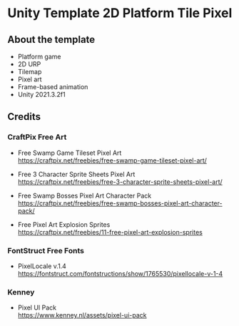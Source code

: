 # Unity Template 2D Platform Tile Pixel

## About the template

* Platform game
* 2D URP
* Tilemap
* Pixel art
* Frame-based animation
* Unity 2021.3.2f1

## Credits

### CraftPix Free Art

* Free Swamp Game Tileset Pixel Art  
https://craftpix.net/freebies/free-swamp-game-tileset-pixel-art/

* Free 3 Character Sprite Sheets Pixel Art  
https://craftpix.net/freebies/free-3-character-sprite-sheets-pixel-art/

* Free Swamp Bosses Pixel Art Character Pack  
https://craftpix.net/freebies/free-swamp-bosses-pixel-art-character-pack/

* Free Pixel Art Explosion Sprites  
https://craftpix.net/freebies/11-free-pixel-art-explosion-sprites

### FontStruct Free Fonts

* PixelLocale v.1.4  
https://fontstruct.com/fontstructions/show/1765530/pixellocale-v-1-4

### Kenney

* Pixel UI Pack  
https://www.kenney.nl/assets/pixel-ui-pack